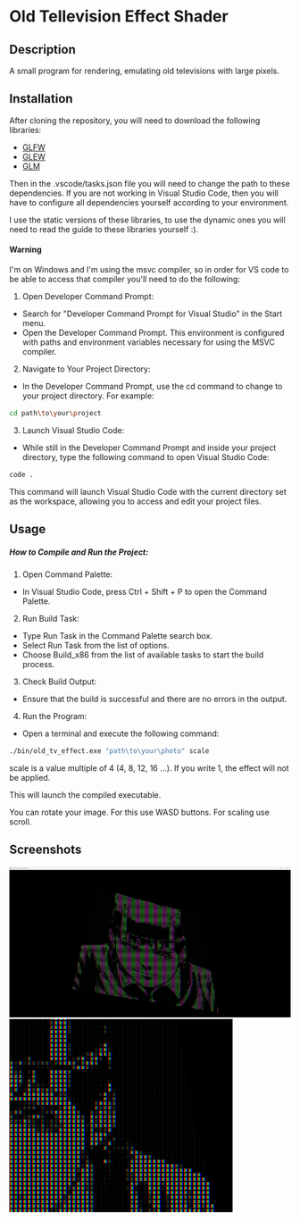 # Old Tellevision Effect Shader

## Description

A small program for rendering, emulating old televisions with large pixels.

## Installation

After cloning the repository, you will need to download the following libraries:
 - [GLFW](https://www.glfw.org/download.html)
 - [GLEW](https://glew.sourceforge.net/)
 - [GLM](https://github.com/g-truc/glm.git)

Then in the .vscode/tasks.json file you will need to change the path to these dependencies. If you are not working in Visual Studio Code, then you will have to configure all dependencies yourself according to your environment.

I use the static versions of these libraries, to use the dynamic ones you will need to read the guide to these libraries yourself :\).

#### Warning
I'm on Windows and I'm using the msvc compiler, so in order for VS code to be able to access that compiler you'll need to do the following:
1. Open Developer Command Prompt:
 - Search for "Developer Command Prompt for Visual Studio" in the Start menu.
 - Open the Developer Command Prompt. This environment is configured with paths and environment variables necessary for using the MSVC compiler.

2. Navigate to Your Project Directory:
 - In the Developer Command Prompt, use the cd command to change to your project directory. For example:
```bash
cd path\to\your\project
```

3. Launch Visual Studio Code:
 - While still in the Developer Command Prompt and inside your project directory, type the following command to open Visual Studio Code:
```bash
code .
```
This command will launch Visual Studio Code with the current directory set as the workspace, allowing you to access and edit your project files.

## Usage

##### How to Compile and Run the Project:
1. Open Command Palette:
 - In Visual Studio Code, press Ctrl + Shift + P to open the Command Palette.

2. Run Build Task:
 - Type Run Task in the Command Palette search box.
 - Select Run Task from the list of options.
 - Choose Build_x86 from the list of available tasks to start the build process.

3. Check Build Output:
 - Ensure that the build is successful and there are no errors in the output.

4. Run the Program:
 - Open a terminal and execute the following command:
```bash
./bin/old_tv_effect.exe "path\to\your\photo" scale
```
scale is a value multiple of 4 (4, 8, 12, 16 ...). If you write 1, the effect will not be applied.

This will launch the compiled executable.

You can rotate your image. For this use WASD buttons. 
For scaling use scroll.


## Screenshots

![Screenshot_03](screenshot_03.png)
![Screenshot_04](screenshot_04.png)